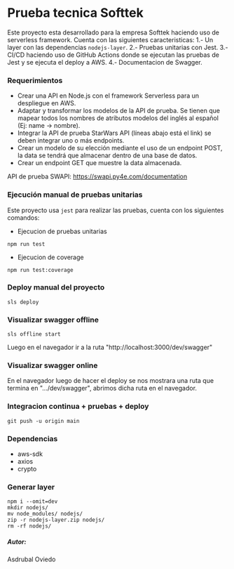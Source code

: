 # Prueba tecnica Softtek

Este proyecto esta desarrollado para la empresa Softtek haciendo uso de serverless framework. Cuenta con las siguientes caracteristicas:
1.- Un layer con las dependencias `nodejs-layer`.
2.- Pruebas unitarias con Jest.
3.- CI/CD haciendo uso de GitHub Actions donde se ejecutan las pruebas de Jest y se ejecuta el deploy a AWS.
4.- Documentacion de Swagger.

### Requerimientos

- Crear una API en Node.js con el framework Serverless para un despliegue en AWS.
- Adaptar y transformar los modelos de la API de prueba. Se tienen que mapear todos los nombres de atributos modelos del inglés al español (Ej: name -> nombre).
- Integrar la API de prueba StarWars API (líneas abajo está el link) se deben integrar uno o más endpoints.
- Crear un modelo de su elección mediante el uso de un endpoint POST, la data se tendrá que almacenar dentro de una base de datos.
- Crear un endpoint GET que muestre la data almacenada.

API de prueba SWAPI: https://swapi.py4e.com/documentation

### Ejecución manual de pruebas unitarias

Este proyecto usa `jest` para realizar las pruebas, cuenta con los siguientes comandos:

- Ejecucion de pruebas unitarias

```
npm run test
```

- Ejecucion de coverage

```
npm run test:coverage
```

### Deploy manual del proyecto

```
sls deploy
```

### Visualizar swagger offline

```
sls offline start
```

Luego en el navegador ir a la ruta "http://localhost:3000/dev/swagger"

### Visualizar swagger online

En el navegador luego de hacer el deploy se nos mostrara una ruta que termina en ".../dev/swagger",
abrimos dicha ruta en el navegador.

### Integracion continua + pruebas + deploy

```
git push -u origin main
```

### Dependencias

- aws-sdk
- axios
- crypto

### Generar layer

```
npm i --omit=dev
mkdir nodejs/
mv node_modules/ nodejs/
zip -r nodejs-layer.zip nodejs/
rm -rf nodejs/
```

##### Autor:

Asdrubal Oviedo
